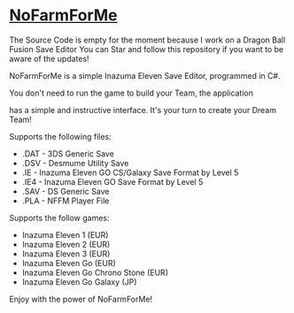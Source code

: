 # [NoFarmForMe](https://discord.gg/3FpDBSz)

The Source Code is empty for the moment because I work on a Dragon Ball Fusion Save Editor
You can Star and follow this repository if you want to be aware of the updates!

NoFarmForMe is a simple Inazuma Eleven Save Editor, programmed in C#.

You don't need to run the game to build your Team, the application 

has a simple and instructive interface. It's your turn to create your Dream Team!

Supports the following files:
* .DAT - 3DS Generic Save
* .DSV - Desmume Utility Save
* .IE - Inazuma Eleven GO CS/Galaxy Save Format by Level 5
* .IE4 - Inazuma Eleven GO Save Format by Level 5
* .SAV - DS Generic Save
* .PLA - NFFM Player File

Supports the follow games:
* Inazuma Eleven 1 (EUR)
* Inazuma Eleven 2 (EUR)
* Inazuma Eleven 3 (EUR)
* Inazuma Eleven Go (EUR)
* Inazuma Eleven Go Chrono Stone (EUR)
* Inazuma Eleven Go Galaxy (JP)

Enjoy with the power of NoFarmForMe!
